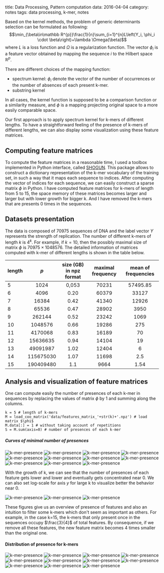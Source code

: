 title: Data Processing, Pattern computation
data: 2016-04-04
category: notes
tags: data processing, k-mer, notes

Based on the kernel methods, the problem of generic determinants selection can be formulated as following:
$$\min_{\beta\in\mathbb R^{p}}\frac{1}{n}\sum_{i=1}^{n}L\left(Y_i, \phi_i \cdot \beta\right)+\lambda \Omega(\beta)$$
where $L$ is a loss function and $\Omega$ is a regularization function.
The vector $\phi_i$ is a feature vector obtained by mapping the sequence $i$ to the Hilbert space $\mathbb R^p$.

There are different choices of the mapping function:

* spectrum kernel: $\phi_i$ denote the vector of the number of occurrences or the number of absences of each present k-mer.
* substring kernel

In all cases, the kernel function is supposed to be a comparison function or a similarity measure, and $\phi$ is a mapping projecting original space to a more easily comparable space.

Our first approach is to apply spectrum kernel for k-mers of different lengths. To have a straightforward feeling of the presence of k-mers of different lengths, we can also display some visualization using these feature matrices.

## Computing feature matrices
To compute the feature matrices in a reasonable time, I used a toolbox implemented in Python interface, called [SHOGUN][1]. This package allows to construct a dictionary representation of the k-mer vocabulary of the training set, in such a way that it maps each sequence to indices. After computing the vector of indices for each sequence, we can easily construct a sparse matrix $\phi$ in Python.
I have computed feature matrices for k-mers of length from 5 to 15, the space memory of these matrices becomes larger and larger but with lower growth for bigger k. And I have removed the k-mers that are presents 0 times in the sequences.

## Datasets presentation
The data is composed of 70975 sequences of DNA and the label vector $Y$ represents the strength of replication. The number of different k-mers of length $k$ is $4^k$. For example, if $k=10$, then the possibly maximal size of matrix $\phi$ is $70975\times 1048576$. The detailed information of matrices computed with k-mer of different lengths is shown in the table below.

| length | $p$   | size (GB) in npz format | maximal frequency | mean of frequencies |
| ------ | :---: |:-----------------------:|:-----:|:------:|
| 5      | 1024  |  0,053                  |70231  |57495.85|
| 6      | 4096  |  0.20                   |60379  |33127   |
| 7      | 16384 |  0.42                   |41340  |12926   |
| 8      | 65536 |  0.47                   |28902  |3950    |
| 9      | 262144 |  0.52                  |23242  |1069    |
| 10     | 1048576 |  0.66                 |19286  |275     |
| 11     | 4170068 |  0.83                 |16189  |70      |
| 12     | 15636635 |  0.94                |14104  |19      |
| 13     | 49091987 |  1.02                |12404  |6       |
| 14     | 115675030 |  1.07               |11698  |2.5     |
| 15     | 190409480 |  1.1                |9664   |1.54    |


## Analysis and visualization of feature matrices
One can compute easily the number of presences of each k-mer in sequences by replacing the values of matrix $\phi$ by 1 and summing along the columns.
```
k = 5 # length of k-mers
M = load_coo_matrix('data/features_matrix_'+str(k)+'.npz') # load matrix $\phi$
M.data[:] = 1 # without taking account of repetitions
S = M.sum(axis=0) # number of presences of each k-mer
```
##### Curves of minimal number of presences
![k-mer-presence](/images/kmer-presences/5.png)
![k-mer-presence](/images/kmer-presences/6.png)
![k-mer-presence](/images/kmer-presences/7.png)
![k-mer-presence](/images/kmer-presences/8.png)
![k-mer-presence](/images/kmer-presences/9.png)
![k-mer-presence](/images/kmer-presences/10.png)
![k-mer-presence](/images/kmer-presences/11.png)
![k-mer-presence](/images/kmer-presences/12.png)
![k-mer-presence](/images/kmer-presences/13.png)
![k-mer-presence](/images/kmer-presences/14.png)
![k-mer-presence](/images/kmer-presences/15.png)

With the growth of k, we can see that the number of presences of each feature gets lower and lower and eventually gets concentrated near 0. We can also set log-scale for axis $y$ for large k to visualize better the behavior near 0.

![k-mer-presence](/images/kmer-presences/log-13-2.png)
![k-mer-presence](/images/kmer-presences/log-14-2.png)
![k-mer-presence](/images/kmer-presences/log-15-2.png)

These figures give us an overview of presence of features and also an intuition to filter some k-mers which don't seem as important as others. For example, in the case k=15, the k-mers that only present once in the sequences occupy $\frac{3}{4}$ of total features. By consequence, if we remove all these features, the new feature matrix becomes 4 times smaller than the original one.

#### Distribution of presence for k-mers
![k-mer-presence](/images/kmer-presences/hist-5.png)
![k-mer-presence](/images/kmer-presences/hist-6.png)
![k-mer-presence](/images/kmer-presences/hist-7.png)
![k-mer-presence](/images/kmer-presences/hist-8.png)
![k-mer-presence](/images/kmer-presences/hist-9.png)
![k-mer-presence](/images/kmer-presences/hist-10.png)
![k-mer-presence](/images/kmer-presences/hist-11.png)
![k-mer-presence](/images/kmer-presences/hist-12.png)
![k-mer-presence](/images/kmer-presences/hist-13.png)
![k-mer-presence](/images/kmer-presences/hist-14.png)
![k-mer-presence](/images/kmer-presences/hist-15.png)

[1]: http://www.shogun-toolbox.org/
